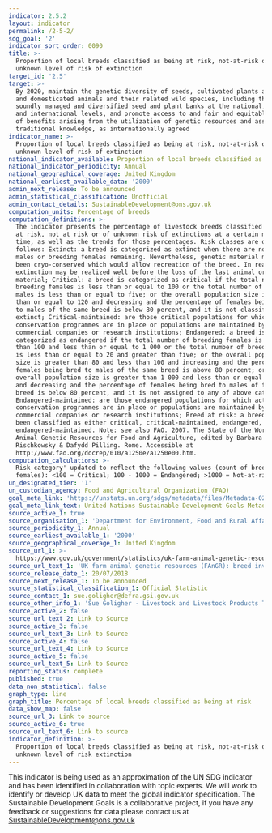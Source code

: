```yaml
---
indicator: 2.5.2
layout: indicator
permalink: /2-5-2/
sdg_goal: '2'
indicator_sort_order: 0090
title: >-
  Proportion of local breeds classified as being at risk, not-at-risk or at
  unknown level of risk of extinction
target_id: '2.5'
target: >-
  By 2020, maintain the genetic diversity of seeds, cultivated plants and farmed
  and domesticated animals and their related wild species, including through
  soundly managed and diversified seed and plant banks at the national, regional
  and international levels, and promote access to and fair and equitable sharing
  of benefits arising from the utilization of genetic resources and associated
  traditional knowledge, as internationally agreed
indicator_name: >-
  Proportion of local breeds classified as being at risk, not-at-risk or at
  unknown level of risk of extinction
national_indicator_available: Proportion of local breeds classified as being at risk of extinction
national_indicator_periodicity: Annual
national_geographical_coverage: United Kingdom
national_earliest_available_data: '2000'
admin_next_release: To be announced
admin_statistical_classification: Unofficial
admin_contact_details: SustainableDevelopment@ons.gov.uk
computation_units: Percentage of breeds
computation_definitions: >-
  The indicator presents the percentage of livestock breeds classified as being
  at risk, not at risk or of unknown risk of extinctions at a certain moment in
  time, as well as the trends for those percentages. Risk classes are defined as
  follows: Extinct: a breed is categorized as extinct when there are no breeding
  males or breeding females remaining. Nevertheless, genetic material might have
  been cryo-conserved which would allow recreation of the breed. In reality,
  extinction may be realized well before the loss of the last animal or genetic
  material; Critical: a breed is categorized as critical if the total number of
  breeding females is less than or equal to 100 or the total number of breeding
  males is less than or equal to five; or the overall population size is less
  than or equal to 120 and decreasing and the percentage of females being bred
  to males of the same breed is below 80 percent, and it is not classified as
  extinct; Critical-maintained: are those critical populations for which active
  conservation programmes are in place or populations are maintained by
  commercial companies or research institutions; Endangered: a breed is
  categorized as endangered if the total number of breeding females is greater
  than 100 and less than or equal to 1 000 or the total number of breeding males
  is less than or equal to 20 and greater than five; or the overall population
  size is greater than 80 and less than 100 and increasing and the percentage of
  females being bred to males of the same breed is above 80 percent; or the
  overall population size is greater than 1 000 and less than or equal to 1 200
  and decreasing and the percentage of females being bred to males of the same
  breed is below 80 percent, and it is not assigned to any of above categories;
  Endangered-maintained: are those endangered populations for which active
  conservation programmes are in place or populations are maintained by
  commercial companies or research institutions; Breed at risk: a breed that has
  been classified as either critical, critical-maintained, endangered, or
  endangered-maintained. Note: see also FAO. 2007. The State of the World’s
  Animal Genetic Resources for Food and Agriculture, edited by Barbara
  Rischkowsky & Dafydd Pilling. Rome. Accessible at
  http://www.fao.org/docrep/010/a1250e/a1250e00.htm.
computation_calculations: >-
  Risk category' updated to reflect the following values (count of breeding
  females): <100 = Critical; 100 - 1000 = Endangered; >1000 = Not-at-risk.
un_designated_tier: '1'
un_custodian_agency: Food and Agricultural Organization (FAO)
goal_meta_link: 'https://unstats.un.org/sdgs/metadata/files/Metadata-02-05-02.pdf'
goal_meta_link_text: United Nations Sustainable Development Goals Metadata (PDF 220 KB)
source_active_1: true
source_organisation_1: 'Department for Environment, Food and Rural Affairs (DEFRA)'
source_periodicity_1: Annual
source_earliest_available_1: '2000'
source_geographical_coverage_1: United Kingdom
source_url_1: >-
  https://www.gov.uk/government/statistics/uk-farm-animal-genetic-resources-fangr-breed-inventory-results
source_url_text_1: 'UK farm animal genetic resources (FAnGR): breed inventory results'
source_release_date_1: 20/07/2018
source_next_release_1: To be announced
source_statistical_classification_1: Official Statistic
source_contact_1: sue.goligher@defra.gsi.gov.uk
source_other_info_1: 'Sue Goligher - Livestock and Livestock Products Team (Defra), 0207 238 6435.'''
source_active_2: false
source_url_text_2: Link to Source
source_active_3: false
source_url_text_3: Link to Source
source_active_4: false
source_url_text_4: Link to Source
source_active_5: false
source_url_text_5: Link to Source
reporting_status: complete
published: true
data_non_statistical: false
graph_type: line
graph_title: Percentage of local breeds classified as being at risk
data_show_map: false
source_url_3: Link to source
source_active_6: true
source_url_text_6: Link to source
indicator_definition: >-
  Proportion of local breeds classified as being at risk, not-at-risk or at
  unknown level of risk extinction
---
```

This indicator is being used as an approximation of the UN SDG indicator and has been identified in collaboration with topic experts.  We will work to identify or develop UK data to meet the global indicator specification.
The Sustainable Development Goals is a collaborative project, if you have any feedback or suggestions for data please contact us at <SustainableDevelopment@ons.gov.uk>
